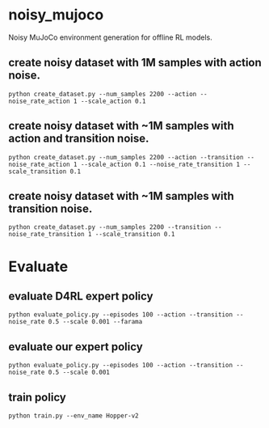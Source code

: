 # noisy_mujoco
Noisy MuJoCo environment generation for offline RL models.

## create noisy dataset with 1M samples with action noise.
```
python create_dataset.py --num_samples 2200 --action --noise_rate_action 1 --scale_action 0.1
```

## create noisy dataset with ~1M samples with action and transition noise.
```
python create_dataset.py --num_samples 2200 --action --transition --noise_rate_action 1 --scale_action 0.1 --noise_rate_transition 1 --scale_transition 0.1
```

## create noisy dataset with ~1M samples with transition noise.
```
python create_dataset.py --num_samples 2200 --transition --noise_rate_transition 1 --scale_transition 0.1
```
# Evaluate

## evaluate D4RL expert policy
```
python evaluate_policy.py --episodes 100 --action --transition --noise_rate 0.5 --scale 0.001 --farama
```

## evaluate our expert policy
```
python evaluate_policy.py --episodes 100 --action --transition --noise_rate 0.5 --scale 0.001
```


## train policy

```
python train.py --env_name Hopper-v2
```
